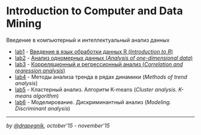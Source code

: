 # Introduction to Computer and Data Mining

Введение в компьютерный и интеллектуальный анализ данных

* [lab1](https://github.com/Drapegnik/bsu/tree/master/data-mining/lab1) -
  [Введение в язык обработки данных R (_Introduction to R_)](https://drapegnik.github.io/bsu/data-mining/lab1/lab1.pdf)
* [lab2](https://github.com/Drapegnik/bsu/tree/master/data-mining/lab2) -
  [Анализ одномерных данных (_Analysis of one-dimensional data_)](https://drapegnik.github.io/bsu/data-mining/lab2/lab2.pdf)
* [lab3](https://github.com/Drapegnik/bsu/tree/master/data-mining/lab3) -
  [Корреляционный и регрессионный анализ (_Correlation and regression analysis_)](https://drapegnik.github.io/bsu/data-mining/lab3/lab3.pdf)
* [lab4](https://github.com/Drapegnik/bsu/tree/master/data-mining/lab4) - Методы
  анализа тренда в рядах динамики (_Methods of trend analysis_)
* [lab5](https://github.com/Drapegnik/bsu/tree/master/data-mining/lab5) -
  Кластерный анализ. Алгоритм K-means (_Cluster analysis. K-means algorithm_)
* [lab6](https://github.com/Drapegnik/bsu/tree/master/data-mining/lab6) -
  Моделирование. Дискриминантный анализ (_Modeling. Discriminant analysis_)

---

_by [@drapegnik](https://github.com/Drapegnik), october'15 - november'15_
